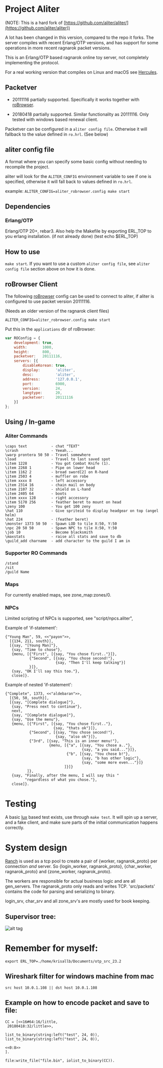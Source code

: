 # Project Aliter

(NOTE: This is a hard fork of
[https://github.com/aliter/aliter/](https://github.com/aliter/aliter))

A lot has been changed in this version, compared to the repo it forks.
The server compiles with recent Erlang/OTP versions,
and has support for some operations in more recent ragnarok packet versions.

This is an Erlang/OTP based ragnarok online toy server, not completely
implementing the protocol.

For a real working version that compiles on Linux and macOS see
[Hercules](https://github.com/HerculesWS/Hercules).

## Packetver

* 20111116 partially supported. Specifically it works
together with [roBrowser](https://github.com/vthibault/roBrowser).

* 20180418 partially supported. Similar functionality
as 20111116. Only tested with windows based renewal client.

Packetver can be configured in a `aliter config file`.
Otherwise it will fallback to the value defined in `ro.hrl`. (See below)

## aliter config file

A format where you can specify some basic config without needing to recompile
the project.

aliter will look for the `ALITER_CONFIG` environment variable to see if one
is specified, otherwise it will fall back to values defined in `ro.hrl`.

example:
`ALITER_CONFIG=aliter_robrowser.config make start`

## Dependencies

### Erlang/OTP

Erlang/OTP 20+, rebar3.
Also help the Makefile by exporting ERL_TOP to you erlang installation.
(if not already done) (test echo $ERL_TOP)

## How to use

`make start`. If you want to use a custom `aliter config file`,
see `aliter config file` section above on how it is done.

## roBrowser Client
The following [roBrowser](https://www.robrowser.com) config can be used
to connect to aliter, if aliter is configured to use packet version 20111116.

(Needs an older version of the ragnarok client files)

`ALITER_CONFIG=aliter_robrowser.config make start`

Put this in the `applications` dir of roBrowser:

```javascript
var ROConfig = {
    development: true,
    width:       1000,
    height:      800,
    packetver:   20111116,
    servers: [{
        disableKorean: true,
        display:       'aliter',
        desc:          'aliter',
        address:       '127.0.0.1',
        port:          6900,
        version:       24,
        langtype:      20,
        packetver:     20111116
    }]
};
```

## Using / In-game

### Aliter Commands

```
\caps text           - chat "TEXT"
\crash               - Yeeah...
\warp prontera 50 50 - Travel somewhere
\load                - Travel to last saved spot
\item 1228           - You got Combat Knife (1).
\item 2268 1         - Pipe on lower head
\item 1162 2         - broad sword[2] on R-hand
\item 2503 4         - muffler on robe
\item xxxx 8         - left accessory
\item 2314 16        - chain mail on body
\item 2107 32        - shield on L-hand
\item 2405 64        - boots
\item xxxx 128       - right accessory
\item 5170 256       - feather beret to mount on head
\zeny 100            - You get 100 zeny
\hat 110             - Give spriteid to display headgear on top (angel helm)
\hat 224             - (feather beret)
\monster 1373 50 50  - Spawn LOD to tile X:50, Y:50
\npc 20 50 50        - Spawn NPC to tile X:50, Y:50
\job 10              - Become blacksmith
\maxstats            - raise all stats and save to db
\guild_add charname  - add character to the guild I am in
```

### Supporter RO Commands

```
/stand
/sit
/guild Name
```

### Maps

For currently enabled maps, see zone_map:zones/0.

### NPCs

Limited scripting of NPCs is supported, see "script/npcs.aliter",

Example of 'if-statement':

```
{"Young Man", 59, <<"payon">>,
  [{134, 211, south}],
  [{say, "[Young Man]"},
   {say, "Time to chose"},
   {menu, [{"First", [{say, "You chose first.."}]},
           {"Second", [{say, "You chose second!"},
                       {say, "Then I'll keep talking"}]
           }]},
   {say, "OK I'll say this too."},
   close]}.
```

Example of nested 'if-statement':

```
{"Complete", 1373, <<"aldebaran">>,
  [{50, 50, south}],
  [{say, "[Complete dialogue]"},
   {say, "Press next to continue"},
   next,
   {say, "[Complete dialogue]"},
   {say, "Use the menu"},
   {menu, [{"First", [{say, "You chose first.."},
                      {say, "thats ok"}]},
           {"Second", [{say, "You chose second!"},
                       {say, "also ok"}]},
           {"3rd", [{say, "This is an inner menu!"},
                    {menu, [{"a", [{say, "You chose a.."},
                                   {say, "a you said..."}]},
                            {"b", [{say, "You chose b!"},
                                   {say, "b has other logic"},
                                   {say, "some more even..."}]}
                           ]}]}
          ]},
   {say, "Finally, after the menu, I will say this "
         "regardless of what you chose."},
   close]}.
```

# Testing

A basic [lux](https://github.com/hawk/lux) based test exists,
use through `make test`. It will spin up a server, and a fake
client, and make sure parts of the initial communication happens correctly.

# System design

[Ranch](https://github.com/ninenines/ranch) is used as a tcp pool to create a pair of {worker, ragnarok_proto}
per connection *and* server. So {login_worker, ragnarok_proto},
{char_worker, ragnarok_proto} and {zone_worker, ragnarok_proto}.

The workers are responsible for actual business logic and are all gen_servers.
The ragnarok_proto only reads and writes TCP. 'src/packets' contains the code
for parsing and serializing to binary.

login_srv, char_srv and all zone_srv's are mostly used for book keeping.

## Supervisor tree:
![alt tag](https://i.imgur.com/gVsfYY8.png)

# Remember for myself:
`export ERL_TOP=./home/krisallb/Documents/otp_src_23.2`

## Wireshark filter for windows machine from mac

`src host 10.0.1.108 || dst host 10.0.1.108`

## Example on how to encode packet and save to file:

```
CC = [<<16#64:16/little,
 20180418:32/little>>,

list_to_binary(string:left("test", 24, 0)),
list_to_binary(string:left("test", 24, 0)),

<<0:8>>
].

file:write_file("file.bin", iolist_to_binary(CC)).
```

